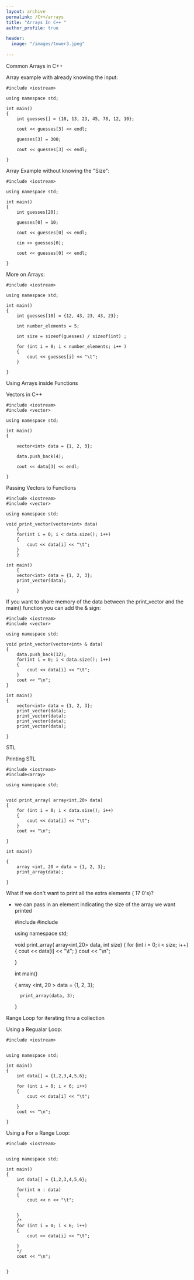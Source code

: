 ```yaml
---
layout: archive
permalink: /C++/arrays
title: "Arrays In C++ "
author_profile: true

header:
  image: "/images/tower3.jpeg"
  
---
```



Common Arrays in C++

Array example with already knowing the input:


    #include <iostream>

    using namespace std;

    int main()
    {
        int guesses[] = {10, 13, 23, 45, 78, 12, 10};

        cout << guesses[3] << endl;

        guesses[3] = 300;

        cout << guesses[3] << endl;

    }

Array Example without knowing the "Size":


    #include <iostream>

    using namespace std;

    int main()
    {
        int guesses[20];

        guesses[0] = 10;

        cout << guesses[0] << endl;

        cin >> guesses[0];

        cout << guesses[0] << endl;

    }


More on Arrays:


    #include <iostream>

    using namespace std;

    int main()
    {
        int guesses[10] = {12, 43, 23, 43, 23};

        int number_elements = 5;

        int size = sizeof(guesses) / sizeof(int) ;

        for (int i = 0; i < number_elements; i++ )
        {
            cout << guesses[i] << "\t";
        }

    }


Using Arrays inside Functions










Vectors in C++


    #include <iostream>
    #include <vector>

    using namespace std;

    int main()
    {

        vector<int> data = {1, 2, 3};

        data.push_back(4);

        cout << data[3] << endl;

    }


Passing Vectors to Functions

    #include <iostream>
    #include <vector>

    using namespace std;

    void print_vector(vector<int> data)
        {
        for(int i = 0; i < data.size(); i++)
        {
            cout << data[i] << "\t";
        }
        }

    int main()
        {
        vector<int> data = {1, 2, 3};
        print_vector(data);

        }




If you want to share memory of the data between the print_vector and the main() function you can add the & sign:

    #include <iostream>
    #include <vector>

    using namespace std;

    void print_vector(vector<int> & data)
    {
        data.push_back(12);
        for(int i = 0; i < data.size(); i++)
        {
            cout << data[i] << "\t";
        }
        cout << "\n";
    }

    int main()
    {
        vector<int> data = {1, 2, 3};
        print_vector(data);
        print_vector(data);
        print_vector(data);
        print_vector(data);

    }


STL



Printing STL 


    #include <iostream>
    #include<array>

    using namespace std;


    void print_array( array<int,20> data)
    {
        for (int i = 0; i < data.size(); i++)
        {
            cout << data[i] << "\t";
        }
        cout << "\n";

    }

    int main()

    {
        array <int, 20 > data = {1, 2, 3};
        print_array(data);

    }

What if we don't want to print all the extra elements ( 17 0's)?

- we can pass in an element indicating the size of the array we want printed

    #include <iostream>
    #include<array>

    using namespace std;


    void print_array( array<int,20> data, int size)
    {
        for (int i = 0; i < size; i++)
        {
            cout << data[i] << "\t";
        }
        cout << "\n";

    }

    int main()

    {
        array <int, 20 > data = {1, 2, 3};

        print_array(data, 3);

    }




Range Loop for iterating thru a collection


Using a Regualar Loop:

    #include <iostream>


    using namespace std;

    int main()
    {
        int data[] = {1,2,3,4,5,6};

        for (int i = 0; i < 6; i++)
        {
            cout << data[i] << "\t";
        
        }
        cout << "\n";

    }


Using a For a Range Loop:


    #include <iostream>


    using namespace std;

    int main()
    {
        int data[] = {1,2,3,4,5,6};

        for(int n : data)
        {
            cout << n << "\t";


        }
        /*
        for (int i = 0; i < 6; i++)
        {
            cout << data[i] << "\t";
        
        }
        */
        cout << "\n";


    }